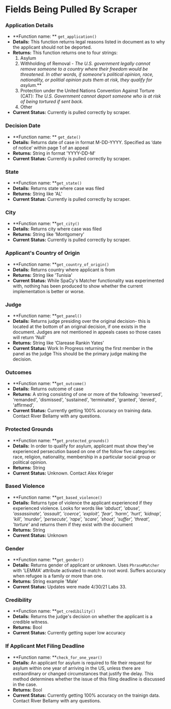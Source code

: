 # Fields Being Pulled By Scraper

### Application Details
- **Function name: ** `get_application()`
- **Details:** This function returns legal reasons listed in document as to why the applicant  should not be deported.
- **Returns:** This function returns one to four strings:
	1. Asylum
	2. Withholding of Removal - *The U.S. government legally cannot remove someone to a country where their freedom would be threatened. In other words, if someone's political opinion, race, nationality, or politial opinion puts them at risk, they qualify for asylum.***
	3. Protection under the United Nations Convention Against Torture (CAT): *The U.S. Government cannot deport someone who is at risk of being tortured if sent back.*
	4. Other
- **Current Status:** Currently is pulled correctly by scraper.

### Decision Date
- **Function name: ** `get_date()`
- **Details:** Returns date of case in format M-DD-YYYY. Specified as ‘date of notice’ within page 1 of an appeal
- **Returns:** String in format 'YYYY-DD-M'
- **Current Status:** Currently is pulled correctly by scraper.

### State
- **Function name: **`get_state()`
- **Details:** Returns state where case was filed
- **Returns:** String like 'AL'
- **Current Status:** Currently is pulled correctly by scraper.

### City
- **Function name: **`get_city()`
- **Details:** Returns city where case was filed
- **Returns:** String like 'Montgomery'
- **Current Status:** Currently is pulled correctly by scraper.

### Applicant's Country of Origin
- **Function name: **`get_country_of_origin()`
- **Details:** Returns country where applicant is from
- **Returns:** String like 'Tunisia'
- **Current Status:** While SpaCy's Matcher functionality was experimented with, nothing has been produced to show whether the current implementation is better or worse.

### Judge
- **Function name: **`get_panel()`
- **Details:** Returns judge presiding over the original decision- this is located at the bottom of an original decision, if one exists in the document. Judges are not mentioned in appeals cases so those cases will return 'Null'
- **Returns:** String like ‘Clarease Rankin Yates’
- **Current Status:** Work In Progress returning the first member in the panel as the judge This should be the primary judge making the decision.
  
### Outcomes
- **Function name: **`get_outcome()`
- **Details:** Returns outcome of case
- **Returns:** A string consisting of one or more of the following:
            'reversed',
	    'remanded',
            'dismissed',
            'sustained',
            'terminated',
            'granted',
            'denied',
            'affirmed',
- **Current Status:** Currently getting 100% accuracy on training data. Contact River Bellamy with any questions.

### Protected Grounds
- **Function name: **`get_protected_grounds()`
- **Details:** In order to qualify for asylum, applicant must show they've experienced persecution based on one of the follow five categories: race, religion, nationality, membership in a particular social group or political opinion.
- **Returns:** String
- **Current Status:** Unknown. Contact Alex Krieger

### Based Violence
- **Function name: **`get_based_violence()`
- **Details:** Returns type of violence the applicant experienced if they experienced violence. Looks for words like *'abduct', 'abuse', 'assassinate', 'assault', 'coerce', 'exploit', 'fear', 'harm', 'hurt', 'kidnap', 'kill', 'murder', 'persecute', 'rape', 'scare', 'shoot', 'suffer', 'threat', 'torture'* and returns them if they exist with the document
- **Returns:** String
- **Current Status:** Unknown

### Gender
- **Function name: **`get_gender()`
- **Details:** Returns gender of applicant or unknown. Uses `PhraseMatcher` with 'LEMMA' attribute activated to match to root word. Suffers accuracy when refugee is a family or more than one.
- **Returns:** String example 'Male'
- **Current Status:** Updates were made 4/30/21 Labs 33. 
### Credibility
- **Function name: **`get_credibility()`
- **Details:** Returns the judge's decision on whether the applicant is a credible witness.
- **Returns:** Bool
- **Current Status:** Currently getting super low accuracy
### If Applicant Met Filing Deadline 
- **Function name: **`check_for_one_year()`
- **Details:** An applicant for asylum is required to file their request for asylum within one year of arriving in the US, unless there are extraordinary or changed circumstances that justify the delay. This method determines whether the issue of this filing deadline is discussed in the case.
- **Returns:** Bool
- **Current Status:** Currently getting 100% accuracy on the trainign data. Contact River Bellamy with any questions.